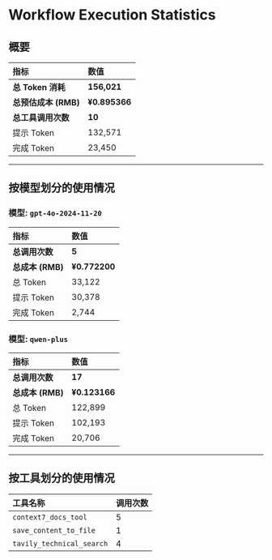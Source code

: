 # Workflow Execution Statistics

## 概要

| 指标 | 数值 |
| :--- | :--- |
| **总 Token 消耗** | **156,021** |
| **总预估成本 (RMB)** | **¥0.895366** |
| **总工具调用次数** | **10** |
| 提示 Token | 132,571 |
| 完成 Token | 23,450 |

---

## 按模型划分的使用情况


### 模型: `gpt-4o-2024-11-20`

| 指标 | 数值 |
| :--- | :--- |
| **总调用次数** | **5** |
| **总成本 (RMB)** | **¥0.772200** |
| 总 Token | 33,122 |
| 提示 Token | 30,378 |
| 完成 Token | 2,744 |

### 模型: `qwen-plus`

| 指标 | 数值 |
| :--- | :--- |
| **总调用次数** | **17** |
| **总成本 (RMB)** | **¥0.123166** |
| 总 Token | 122,899 |
| 提示 Token | 102,193 |
| 完成 Token | 20,706 |

---

## 按工具划分的使用情况

| 工具名称 | 调用次数 |
| :--- | :--- |
| `context7_docs_tool` | 5 |
| `save_content_to_file` | 1 |
| `tavily_technical_search` | 4 |
